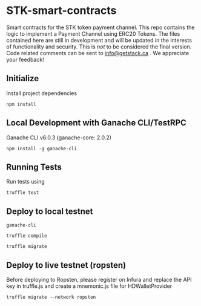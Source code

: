 # STK-smart-contracts
Smart contracts for the STK token payment channel. This repo contains the logic to implement a Payment Channel using ERC20 Tokens. The files contained here are still in development and will be updated in the interests of functionality and security. This is *not* to be considered the final version. Code related comments can be sent to info@getstack.ca . We appreciate your feedback!

## Initialize

Install project dependencies

`npm install`   

## Local Development with Ganache CLI/TestRPC

Ganache CLI v6.0.3 (ganache-core: 2.0.2)

`npm install -g ganache-cli`

## Running Tests

Run tests using

`truffle test`

## Deploy to local testnet

`ganache-cli`

`truffle compile`

`truffle migrate`

## Deploy to live testnet (ropsten)

Before deploying to Ropsten, please register on Infura and replace the API key in truffle.js and create a mnemonic.js file for HDWalletProvider

`truffle migrate --network ropsten`

